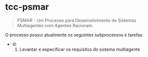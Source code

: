 # tcc-psmar
>PSMAR - Um Processo para Desenvolvimento de Sistemas Multiagentes com Agentes Racionais.

O processo possui atualmente os seguintes subprocessos e tarefas:

- [x] 1. Levantar e especificar os requisitos do sistema multiagente
